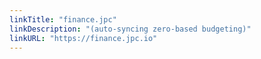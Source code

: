 ```yaml
---
linkTitle: "finance.jpc"
linkDescription: "(auto-syncing zero-based budgeting)"
linkURL: "https://finance.jpc.io"
---
```

